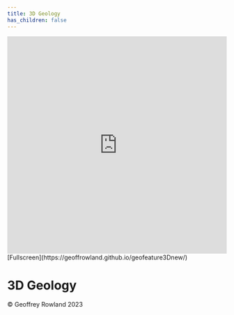 ```yaml
---
title: 3D Geology
has_children: false
---
```


<iframe allowfullscreen src="https://geoffrowland.github.io/geofeature3Dnew/" style="height:500px; width:100%; border:none;" title="Somerset GCR Sites"></iframe>
[Fullscreen](https://geoffrowland.github.io/geofeature3Dnew/)

# 3D Geology

&copy; Geoffrey Rowland 2023
